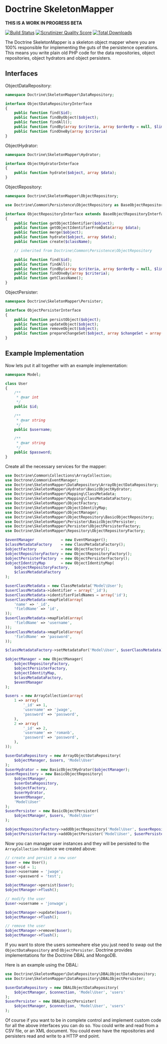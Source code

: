 Doctrine SkeletonMapper
=======================

**THIS IS A WORK IN PROGRESS BETA**

[![Build Status](https://travis-ci.org/doctrine/skeleton-mapper.png)](https://travis-ci.org/doctrine/skeleton-mapper)
[![Scrutinizer Quality Score](https://scrutinizer-ci.com/g/doctrine/skeleton-mapper/badges/quality-score.png?s=7e0e1d4b5d7f6be61a3cd804dba556a0e4d1141d)](https://scrutinizer-ci.com/g/doctrine/skeleton-mapper/)
[![Total Downloads](https://poser.pugx.org/doctrine/skeleton-mapper/downloads.png)](https://packagist.org/packages/doctrine/skeleton-mapper)

The Doctrine SkeletonMapper is a skeleton object mapper where you are 100% responsible for implementing the guts of the persistence operations. This means you write plain old PHP code for the data repositories, object repositories, object hydrators and object persisters.

## Interfaces

ObjectDataRepository:

```php
namespace Doctrine\SkeletonMapper\DataRepository;

interface ObjectDataRepositoryInterface
{
    public function find($id);
    public function findByObject($object);
    public function findAll();
    public function findBy(array $criteria, array $orderBy = null, $limit = null, $offset = null)
    public function findOneBy(array $criteria)
}
```

ObjectHydrator:

```php
namespace Doctrine\SkeletonMapper\Hydrator;

interface ObjectHydratorInterface
{
    public function hydrate($object, array $data);
}
```

ObjectRepository:

```php
namespace Doctrine\SkeletonMapper\ObjectRepository;

use Doctrine\Common\Persistence\ObjectRepository as BaseObjectRepositoryInterface;

interface ObjectRepositoryInterface extends BaseObjectRepositoryInterface
{
    public function getObjectIdentifier($object);
    public function getObjectIdentifierFromData(array $data);
    public function merge($object);
    public function hydrate($object, array $data);
    public function create($className);

    // inherited from Doctrine\Common\Persistence\ObjectRepository

    public function find($id);
    public function findAll();
    public function findBy(array $criteria, array $orderBy = null, $limit = null, $offset = null);
    public function findOneBy(array $criteria);
    public function getClassName();
}
```

ObjectPersister:

```php
namespace Doctrine\SkeletonMapper\Persister;

interface ObjectPersisterInterface
{
    public function persistObject($object);
    public function updateObject($object);
    public function removeObject($object);
    public function prepareChangeSet($object, array $changeSet = array());
}
```

## Example Implementation

Now lets put it all together with an example implementation:

```php
namespace Model;

class User
{
    /**
     * @var int
     */
    public $id;

    /**
     * @var string
     */
    public $username;

    /**
     * @var string
     */
    public $password;
}
```

Create all the necessary services for the mapper:

```php
use Doctrine\Common\Collections\ArrayCollection;
use Doctrone\Common\EventManager;
use Doctrine\SkeletonMapper\DataRepository\ArrayObjectDataRepository;
use Doctrine\SkeletonMapper\Hydrator\BasicObjectHydrator;
use Doctrine\SkeletonMapper\Mapping\ClassMetadata;
use Doctrine\SkeletonMapper\Mapping\ClassMetadataFactory;
use Doctrine\SkeletonMapper\ObjectFactory;
use Doctrine\SkeletonMapper\ObjectIdentityMap;
use Doctrine\SkeletonMapper\ObjectManager;
use Doctrine\SkeletonMapper\ObjectRepository\BasicObjectRepository;
use Doctrine\SkeletonMapper\Persister\BasicObjectPersister;
use Doctrine\SkeletonMapper\Persister\ObjectPersisterFactory;
use Doctrine\SkeletonMapper\Repository\ObjectRepositoryFactory;

$eventManager            = new EventManager();
$classMetadataFactory    = new ClassMetadataFactory();
$objectFactory           = new ObjectFactory();
$objectRepositoryFactory = new ObjectRepositoryFactory();
$objectPersisterFactory  = new ObjectPersisterFactory();
$objectIdentityMap       = new ObjectIdentityMap(
    $objectRepositoryFactory,
    $classMetadataFactory
);

$userClassMetadata = new ClassMetadata('Model\User');
$userClassMetadata->identifier = array('_id');
$userClassMetadata->identifierFieldNames = array('id');
$userClassMetadata->mapField(array(
    'name' => '_id',
    'fieldName' => 'id',
));
$userClassMetadata->mapField(array(
    'fieldName' => 'username',
));
$userClassMetadata->mapField(array(
    'fieldName' => 'password',
));

$classMetadataFactory->setMetadataFor('Model\User', $userClassMetadata);

$objectManager = new ObjectManager(
    $objectRepositoryFactory,
    $objectPersisterFactory,
    $objectIdentityMap,
    $classMetadataFactory,
    $eventManager
);

$users = new ArrayCollection(array(
    1 => array(
        '_id' => 1,
        'username' => 'jwage',
        'password' => 'password',
    ),
    2 => array(
        '_id' => 2,
        'username' => 'romanb',
        'password' => 'password',
    ),
));

$userDataRepository = new ArrayObjectDataRepository(
    $objectManager, $users, 'Model\User'
);
$userHydrator = new BasicObjectHydrator($objectManager);
$userRepository = new BasicObjectRepository(
    $objectManager,
    $userDataRepository,
    $objectFactory,
    $userHydrator,
    $eventManager,
    'Model\User'
);
$userPersister = new BasicObjectPersister(
    $objectManager, $users, 'Model\User'
);

$objectRepositoryFactory->addObjectRepository('Model\User', $userRepository);
$objectPersisterFactory->addObjectPersister('Model\User', $userPersister);
```

Now you can manager user instances and they will be persisted to the `ArrayCollection` instance we created above:

```php
// create and persist a new user
$user = new User();
$user->id = 1;
$user->username = 'jwage';
$user->password = 'test';

$objectManager->persist($user);
$objectManager->flush();

// modify the user
$user->username = 'jonwage';

$objectManager->update($user);
$objectManager->flush();

// remove the user
$objectManager->remove($user);
$objectManager->flush();
```

If you want to store the users somewhere else you just need to swap out the `ObjectDataRepository` and `ObjectPersister`. Doctrine provides implementations for the Doctrine DBAL and MongoDB.

Here is an example using the DBAL:

```php
use Doctrine\SkeletonMapper\DataRepository\DBALObjectDataRepository;
use Doctrine\SkeletonMapper\DataRepository\DBALObjectPersister;

$userDataRepository = new DBALObjectDataRepository(
    $objectManager, $connection, 'Model\User', 'users'
);
$userPersister = new DBALObjectPersister(
    $objectManager, $connection, 'Model\User', 'users'
);
```

Of course if you want to be in complete control and implement custom code for all the above interfaces you can do so. You could write and read from a CSV file, or an XML document. You could even have the repositories and persisters read and write to a HTTP end point.
